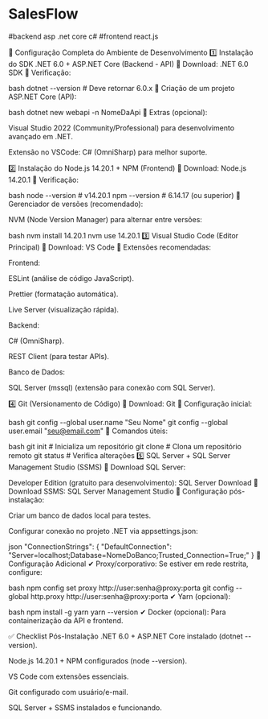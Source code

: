 # SalesFlow 
#backend asp .net core c#
#frontend react.js

📌 Configuração Completa do Ambiente de Desenvolvimento
1️⃣ Instalação do SDK .NET 6.0 + ASP.NET Core (Backend - API)
🔹 Download: .NET 6.0 SDK
🔹 Verificação:

bash
dotnet --version  # Deve retornar 6.0.x
🔹 Criação de um projeto ASP.NET Core (API):

bash
dotnet new webapi -n NomeDaApi
🔹 Extras (opcional):

Visual Studio 2022 (Community/Professional) para desenvolvimento avançado em .NET.

Extensão no VSCode: C# (OmniSharp) para melhor suporte.

2️⃣ Instalação do Node.js 14.20.1 + NPM (Frontend)
🔹 Download: Node.js 14.20.1
🔹 Verificação:

bash
node --version  # v14.20.1
npm --version   # 6.14.17 (ou superior)
🔹 Gerenciador de versões (recomendado):

NVM (Node Version Manager) para alternar entre versões:

bash
nvm install 14.20.1
nvm use 14.20.1
3️⃣ Visual Studio Code (Editor Principal)
🔹 Download: VS Code
🔹 Extensões recomendadas:

Frontend:

ESLint (análise de código JavaScript).

Prettier (formatação automática).

Live Server (visualização rápida).

Backend:

C# (OmniSharp).

REST Client (para testar APIs).

Banco de Dados:

SQL Server (mssql) (extensão para conexão com SQL Server).

4️⃣ Git (Versionamento de Código)
🔹 Download: Git
🔹 Configuração inicial:

bash
git config --global user.name "Seu Nome"
git config --global user.email "seu@email.com"
🔹 Comandos úteis:

bash
git init          # Inicializa um repositório
git clone <url>   # Clona um repositório remoto
git status        # Verifica alterações
5️⃣ SQL Server + SQL Server Management Studio (SSMS)
🔹 Download SQL Server:

Developer Edition (gratuito para desenvolvimento): SQL Server Download
🔹 Download SSMS: SQL Server Management Studio
🔹 Configuração pós-instalação:

Criar um banco de dados local para testes.

Configurar conexão no projeto .NET via appsettings.json:

json
"ConnectionStrings": {
  "DefaultConnection": "Server=localhost;Database=NomeDoBanco;Trusted_Connection=True;"
}
🔧 Configuração Adicional
✔ Proxy/corporativo: Se estiver em rede restrita, configure:

bash
npm config set proxy http://user:senha@proxy:porta
git config --global http.proxy http://user:senha@proxy:porta
✔ Yarn (opcional):

bash
npm install -g yarn
yarn --version
✔ Docker (opcional): Para containerização da API e frontend.

✅ Checklist Pós-Instalação
.NET 6.0 + ASP.NET Core instalado (dotnet --version).

Node.js 14.20.1 + NPM configurados (node --version).

VS Code com extensões essenciais.

Git configurado com usuário/e-mail.

SQL Server + SSMS instalados e funcionando.
